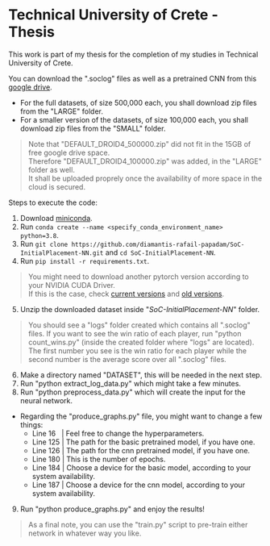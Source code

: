 # Technical University of Crete - Thesis
This work is part of my thesis for the completion of my studies in Technical University of Crete.

You can download the ".soclog" files as well as a pretrained CNN from this [google drive](https://drive.google.com/drive/folders/1y3_COABOSd1N7PeNLltROEFipIch7THJ).
- For the full datasets, of size 500,000 each, you shall download zip files from the "LARGE" folder.
- For a smaller version of the datasets, of size 100,000 each, you shall download zip files from the "SMALL" folder.

> Note that "DEFAULT_DROID4_500000.zip" did not fit in the 15GB of free google drive space.  
> Therefore "DEFAULT_DROID4_100000.zip" was added, in the "LARGE" folder as well.  
> It shall be uploaded proprely once the availability of more space in the cloud is secured.

Steps to execute the code:
1. Download [miniconda](https://docs.conda.io/projects/miniconda/en/latest).
2. Run `conda create --name <specify_conda_environment_name> python=3.8`.
3. Run `git clone https://github.com/diamantis-rafail-papadam/SoC-InitialPlacement-NN.git` and `cd SoC-InitialPlacement-NN`.
4. Run `pip install -r requirements.txt`.
> You might need to download another pytorch version according to your NVIDIA CUDA Driver.  
> If this is the case, check [current versions](https://pytorch.org/get-started/locally/) and [old versions](https://pytorch.org/get-started/previous-versions/).
5. Unzip the downloaded dataset inside "*SoC-InitialPlacement-NN*" folder.
> You should see a "logs" folder created which contains all ".soclog" files.
> If you want to see the win ratio of each player, run "python count_wins.py" (inside the created folder where "logs" are located).  
> The first number you see is the win ratio for each player while the second number is the average score over all ".soclog" files.
6. Make a directory named "DATASET", this will be needed in the next step.
7. Run "python extract_log_data.py" which might take a few minutes.
8. Run "python preprocess_data.py" which will create the input for the neural network.
- Regarding the "produce_graphs.py" file, you might want to change a few things:
  - Line 16 &nbsp; | Feel free to change the hyperparameters.
  - Line 125 | The path for the basic pretrained model, if you have one.
  - Line 126 | The path for the cnn pretrained model, if you have one.
  - Line 180 | This is the number of epochs.
  - Line 184 | Choose a device for the basic model, according to your system availability.
  - Line 187 | Choose a device for the cnn model, according to your system availability.
9. Run "python produce_graphs.py" and enjoy the results!

> As a final note, you can use the "train.py" script to pre-train either network in whatever way you like.
